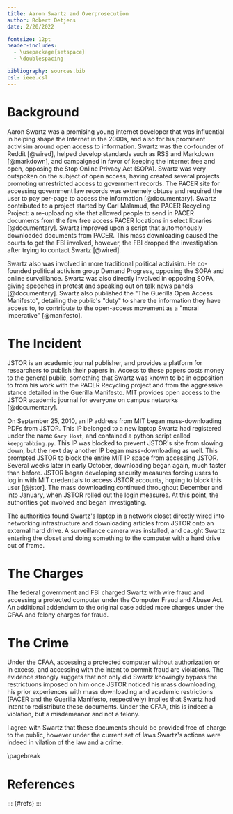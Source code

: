 ```yaml
---
title: Aaron Swartz and Overprosecution
author: Robert Detjens
date: 2/20/2022

fontsize: 12pt
header-includes:
  - \usepackage{setspace}
  - \doublespacing

bibliography: sources.bib
csl: ieee.csl
---
```


# Background

Aaron Swartz was a promising young internet developer that was influential in helping shape the Internet in the 2000s,
and also for his prominent activisim around open access to information. Swartz was the co-founder of Reddit [@wired],
helped develop standards such as RSS and Markdown [@markdown], and campaigned in favor of keeping the internet free and
open, opposing the Stop Online Privacy Act (SOPA). Swartz was very outspoken on the subject of open access, having created
several projects promoting unrestricted access to government records. The PACER site for accessing government law
records was extremely obtuse and required the user to pay per-page to access the information [@documentary]. Swartz
contributed to a project started by Carl Malamud, the PACER Recycling Project: a re-uploading site that allowed people
to send in PACER documents from the few free access PACER locations in select libraries [@documentary]. Swartz improved
upon a script that automonously downloaded documents from PACER. This mass downloading caused the courts to get the FBI
involved, however, the FBI dropped the investigation after trying to contact Swartz [@wired].

Swartz also was involved in more traditional political activisim. He co-founded political activism group Demand
Progress, opposing the SOPA and online surveillance. Swartz was also directly involved in opposing SOPA, giving speeches
in protest and speaking out on talk news panels [@documentary]. Swartz also published the "The Guerilla Open Access
Manifesto", detailing the public's "duty" to share the information they have access to, to contribute to the open-access
movement as a "moral imperative" [@manifesto].

# The Incident

JSTOR is an academic journal publisher, and provides a platform for researchers to publish their papers in. Access to
these papers costs money to the general public, something that Swartz was known to be in opposition to from his work
with the PACER Recycling project and from the aggressive stance detailed in the Guerilla Manifesto. MIT provides open
access to the JSTOR academic journal for everyone on campus networks [@documentary].

On September 25, 2010, an IP address from MIT began mass-downloading PDFs from JSTOR. This IP belonged to a new laptop
Swartz had registered under the name `Gary Host`, and contained a python script called `keepgrabbing.py`. This IP was
blocked to prevent JSTOR's site from slowing down, but the next day another IP began mass-downloading as well. This
prompted JSTOR to block the entire MIT IP space from accessing JSTOR. Several weeks later in early October, downloading
began again, much faster than before. JSTOR began developing security measures forcing users to log in with MIT
credentials to access JSTOR accounts, hoping to block this user [@jstor]. The mass downloading continued throughout
December and into January, when JSTOR rolled out the login measures. At this point, the authorities got involved and
began investigating.

The authorities found Swartz's laptop in a network closet directly wired into networking infrastructure and downloading
articles from JSTOR onto an external hard drive. A surveillance camera was installed, and caught Swartz entering the
closet and doing something to the computer with a hard drive out of frame.

# The Charges

The federal government and FBI charged Swartz with wire fraud and accessing a protected computer under the Computer
Fraud and Abuse Act. An additional addendum to the original case added more charges under the CFAA and felony charges
for fraud.

# The Crime

Under the CFAA, accessing a protected computer without authorization or in excess, and accessing with the intent to
commit fraud are violations. The evidence strongly suggets that not only did Swartz knowingly bypass the restrictuons
imposed on him once JSTOR noticed his mass downloading, his prior experiences with mass downloading and academic
restrictions (PACER and the Guerilla Manifesto, respectively) implies that Swartz had intent to redistribute these
documents. Under the CFAA, this is indeed a violation, but a misdemeanor and not a felony.

I agree with Swartz that these documents should be provided free of charge to the public, however under the current set
of laws Swartz's actions were indeed in vilation of the law and a crime.

\pagebreak

# References

::: {#refs}
:::
